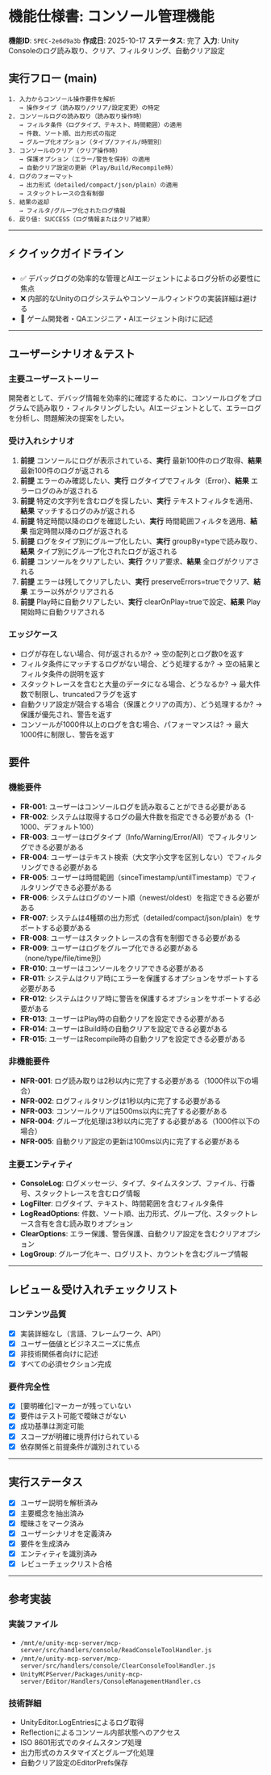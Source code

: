 # 機能仕様書: コンソール管理機能

**機能ID**: `SPEC-2e6d9a3b`
**作成日**: 2025-10-17
**ステータス**: 完了
**入力**: Unity Consoleのログ読み取り、クリア、フィルタリング、自動クリア設定

## 実行フロー (main)
```
1. 入力からコンソール操作要件を解析
   → 操作タイプ（読み取り/クリア/設定変更）の特定
2. コンソールログの読み取り（読み取り操作時）
   → フィルタ条件（ログタイプ、テキスト、時間範囲）の適用
   → 件数、ソート順、出力形式の指定
   → グループ化オプション（タイプ/ファイル/時間別）
3. コンソールのクリア（クリア操作時）
   → 保護オプション（エラー/警告を保持）の適用
   → 自動クリア設定の更新（Play/Build/Recompile時）
4. ログのフォーマット
   → 出力形式（detailed/compact/json/plain）の適用
   → スタックトレースの含有制御
5. 結果の返却
   → フィルタ/グループ化されたログ情報
6. 戻り値: SUCCESS（ログ情報またはクリア結果）
```

---

## ⚡ クイックガイドライン
- ✅ デバッグログの効率的な管理とAIエージェントによるログ分析の必要性に焦点
- ❌ 内部的なUnityのログシステムやコンソールウィンドウの実装詳細は避ける
- 👥 ゲーム開発者・QAエンジニア・AIエージェント向けに記述

---

## ユーザーシナリオ＆テスト

### 主要ユーザーストーリー
開発者として、デバッグ情報を効率的に確認するために、コンソールログをプログラムで読み取り・フィルタリングしたい。AIエージェントとして、エラーログを分析し、問題解決の提案をしたい。

### 受け入れシナリオ
1. **前提** コンソールにログが表示されている、**実行** 最新100件のログ取得、**結果** 最新100件のログが返される
2. **前提** エラーのみ確認したい、**実行** ログタイプでフィルタ（Error）、**結果** エラーログのみが返される
3. **前提** 特定の文字列を含むログを探したい、**実行** テキストフィルタを適用、**結果** マッチするログのみが返される
4. **前提** 特定時間以降のログを確認したい、**実行** 時間範囲フィルタを適用、**結果** 指定時間以降のログが返される
5. **前提** ログをタイプ別にグループ化したい、**実行** groupBy=typeで読み取り、**結果** タイプ別にグループ化されたログが返される
6. **前提** コンソールをクリアしたい、**実行** クリア要求、**結果** 全ログがクリアされる
7. **前提** エラーは残してクリアしたい、**実行** preserveErrors=trueでクリア、**結果** エラー以外がクリアされる
8. **前提** Play時に自動クリアしたい、**実行** clearOnPlay=trueで設定、**結果** Play開始時に自動クリアされる

### エッジケース
- ログが存在しない場合、何が返されるか? → 空の配列とログ数0を返す
- フィルタ条件にマッチするログがない場合、どう処理するか? → 空の結果とフィルタ条件の説明を返す
- スタックトレースを含むと大量のデータになる場合、どうなるか? → 最大件数で制限し、truncatedフラグを返す
- 自動クリア設定が競合する場合（保護とクリアの両方）、どう処理するか? → 保護が優先され、警告を返す
- コンソールが1000件以上のログを含む場合、パフォーマンスは? → 最大1000件に制限し、警告を返す

## 要件

### 機能要件
- **FR-001**: ユーザーはコンソールログを読み取ることができる必要がある
- **FR-002**: システムは取得するログの最大件数を指定できる必要がある（1-1000、デフォルト100）
- **FR-003**: ユーザーはログタイプ（Info/Warning/Error/All）でフィルタリングできる必要がある
- **FR-004**: ユーザーはテキスト検索（大文字小文字を区別しない）でフィルタリングできる必要がある
- **FR-005**: ユーザーは時間範囲（sinceTimestamp/untilTimestamp）でフィルタリングできる必要がある
- **FR-006**: システムはログのソート順（newest/oldest）を指定できる必要がある
- **FR-007**: システムは4種類の出力形式（detailed/compact/json/plain）をサポートする必要がある
- **FR-008**: ユーザーはスタックトレースの含有を制御できる必要がある
- **FR-009**: ユーザーはログをグループ化できる必要がある（none/type/file/time別）
- **FR-010**: ユーザーはコンソールをクリアできる必要がある
- **FR-011**: システムはクリア時にエラーを保護するオプションをサポートする必要がある
- **FR-012**: システムはクリア時に警告を保護するオプションをサポートする必要がある
- **FR-013**: ユーザーはPlay時の自動クリアを設定できる必要がある
- **FR-014**: ユーザーはBuild時の自動クリアを設定できる必要がある
- **FR-015**: ユーザーはRecompile時の自動クリアを設定できる必要がある

### 非機能要件
- **NFR-001**: ログ読み取りは2秒以内に完了する必要がある（1000件以下の場合）
- **NFR-002**: ログフィルタリングは1秒以内に完了する必要がある
- **NFR-003**: コンソールクリアは500ms以内に完了する必要がある
- **NFR-004**: グループ化処理は3秒以内に完了する必要がある（1000件以下の場合）
- **NFR-005**: 自動クリア設定の更新は100ms以内に完了する必要がある

### 主要エンティティ
- **ConsoleLog**: ログメッセージ、タイプ、タイムスタンプ、ファイル、行番号、スタックトレースを含むログ情報
- **LogFilter**: ログタイプ、テキスト、時間範囲を含むフィルタ条件
- **LogReadOptions**: 件数、ソート順、出力形式、グループ化、スタックトレース含有を含む読み取りオプション
- **ClearOptions**: エラー保護、警告保護、自動クリア設定を含むクリアオプション
- **LogGroup**: グループ化キー、ログリスト、カウントを含むグループ情報

---

## レビュー＆受け入れチェックリスト

### コンテンツ品質
- [x] 実装詳細なし（言語、フレームワーク、API）
- [x] ユーザー価値とビジネスニーズに焦点
- [x] 非技術関係者向けに記述
- [x] すべての必須セクション完成

### 要件完全性
- [x] [要明確化]マーカーが残っていない
- [x] 要件はテスト可能で曖昧さがない
- [x] 成功基準は測定可能
- [x] スコープが明確に境界付けられている
- [x] 依存関係と前提条件が識別されている

---

## 実行ステータス

- [x] ユーザー説明を解析済み
- [x] 主要概念を抽出済み
- [x] 曖昧さをマーク済み
- [x] ユーザーシナリオを定義済み
- [x] 要件を生成済み
- [x] エンティティを識別済み
- [x] レビューチェックリスト合格

---

## 参考実装

### 実装ファイル
- `/mnt/e/unity-mcp-server/mcp-server/src/handlers/console/ReadConsoleToolHandler.js`
- `/mnt/e/unity-mcp-server/mcp-server/src/handlers/console/ClearConsoleToolHandler.js`
- `UnityMCPServer/Packages/unity-mcp-server/Editor/Handlers/ConsoleManagementHandler.cs`

### 技術詳細
- UnityEditor.LogEntriesによるログ取得
- Reflectionによるコンソール内部状態へのアクセス
- ISO 8601形式でのタイムスタンプ処理
- 出力形式のカスタマイズとグループ化処理
- 自動クリア設定のEditorPrefs保存
